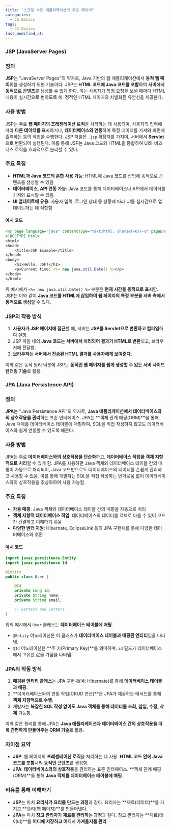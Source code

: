 ```yaml
---
title: "스프링 부트 애플리케이션의 주요 레이어"
categories:
  - CS Basics
tags:
  - CS Basics
last_modified_at: 
---
```


### JSP (JavaServer Pages)

### 정의
**JSP**는 "JavaServer Pages"의 약자로, Java 기반의 웹 애플리케이션에서 **동적 웹 페이지**를 생성하기 위한 기술이다. JSP는 **HTML 코드에 Java 코드를 포함**하여 **서버에서 동적으로 콘텐츠**를 생성할 수 있게 한다. 이는 사용자가 특정 요청을 보낼 때마다 HTML 내용이 실시간으로 변하도록 해, 정적인 HTML 페이지와 차별화된 유연성을 제공한다.

### 사용 방법
JSP는 주로 **웹 페이지의 프레젠테이션 로직**을 처리하는 데 사용되며, 사용자의 입력에 따라 **다른 데이터를 표시**하거나, **데이터베이스와 연동**하여 특정 데이터를 가져와 화면에 출력하는 등의 작업을 수행한다. JSP 파일은 `.jsp` 확장자를 가지며, 서버에서 **Servlet**으로 변환되어 실행된다. 이를 통해 JSP는 Java 코드와 HTML을 통합하여 UI와 비즈니스 로직을 효과적으로 분리할 수 있다.

### 주요 특징
- **HTML과 Java 코드의 혼합 사용 가능**: HTML에 Java 코드를 삽입해 동적으로 콘텐츠를 생성할 수 있음
- **데이터베이스, API 연동 가능**: Java 코드를 통해 데이터베이스나 API에서 데이터를 가져와 표시할 수 있음
- **UI 업데이트에 유용**: 사용자 입력, 로그인 상태 등 상황에 따라 UI를 실시간으로 업데이트하는 데 적합함

#### 예시 코드
```jsp
<%@ page language="java" contentType="text/html; charset=UTF-8" pageEncoding="UTF-8"%>
<!DOCTYPE html>
<html>
<head>
    <title>JSP Example</title>
</head>
<body>
    <h1>Hello, JSP!</h1>
    <p>Current time: <%= new java.util.Date() %></p>
</body>
</html>
```

위 예시에서 `<%= new java.util.Date() %>` 부분은 **현재 시간을 동적으로 표시**함. JSP는 이와 같이 **Java 코드를 HTML에 삽입하여 웹 페이지의 특정 부분을 서버 측에서 동적으로 생성**할 수 있다.

### JSP의 작동 방식
1. **사용자가 JSP 페이지에 접근**할 때, 서버는 **JSP를 Servlet으로 변환하고 컴파일**하여 실행.
2. JSP 파일 내의 **Java 코드는 서버에서 처리되어 결과가 HTML로 변환**되고, 브라우저에 전달함.
3. **브라우저는 서버에서 전송된 HTML 결과를 사용자에게 보여준다.**

이와 같은 동작 원리 덕분에 JSP는 **동적인 웹 페이지를 쉽게 생성할 수 있는 서버 사이드 렌더링 기술**로 활용.

### JPA (Java Persistence API)

### 정의
**JPA**는 "Java Persistence API"의 약자로, **Java 애플리케이션에서 데이터베이스와의 상호작용을 관리**하는 표준 인터페이스. JPA는 **객체 관계 매핑(ORM)**을 통해 Java 객체를 데이터베이스 테이블에 매핑하여, SQL을 직접 작성하지 않고도 데이터베이스와 쉽게 연동할 수 있도록 해준다.

### 사용 방법
JPA는 주로 **데이터베이스와의 상호작용을 단순화**하고, **데이터베이스 작업을 객체 지향적으로 처리**할 수 있게 함. JPA를 사용하면 Java 객체와 데이터베이스 테이블 간의 매핑이 자동으로 처리되어, Java 코드만으로도 데이터베이스의 데이터를 손쉽게 관리하고 사용할 수 있음. 이를 통해 개발자는 SQL을 직접 작성하는 번거로움 없이 데이터베이스와의 상호작용을 추상화하여 사용 가능함.

### 주요 특징
- **자동 매핑**: Java 객체와 데이터베이스 테이블 간의 매핑을 자동으로 처리
- **객체 지향적 데이터베이스 작업**: 데이터베이스의 데이터를 객체로 다룰 수 있어 코드가 간결하고 이해하기 쉬움
- **다양한 벤더 지원**: Hibernate, EclipseLink 등의 JPA 구현체를 통해 다양한 데이터베이스와 호환

#### 예시 코드
```java
import javax.persistence.Entity;
import javax.persistence.Id;

@Entity
public class User {

    @Id
    private Long id;
    private String name;
    private String email;

    // Getters and Setters
}
```
위의 예시에서 `User` 클래스는 **데이터베이스 테이블에 매핑**.

- `@Entity` 어노테이션은 이 클래스가 **데이터베이스 테이블과 매핑된 엔티티**임을 나타냄.
- `@Id` 어노테이션은 **주 키(Primary Key)**를 의미하며, `id` 필드가 데이터베이스에서 고유한 값을 가짐을 나타냄.

### JPA의 작동 방식
1. **매핑된 엔티티 클래스**는 JPA 구현체(예: Hibernate)를 통해 **데이터베이스 테이블과 매핑**.
2. **데이터베이스와의 연동 작업(CRUD 연산)**은 JPA가 제공하는 메서드를 통해 **객체 지향적으로 수행**.
3. 개발자는 **복잡한 SQL 작성 없이도 Java 객체를 통해 데이터를 조회, 삽입, 수정, 삭제** 가능함.

이와 같은 원리를 통해 JPA는 **Java 애플리케이션과 데이터베이스 간의 상호작용을 더욱 간편하게 만들어주는 ORM 기술**로 활용.

### 차이점 요약
- **JSP**: 웹 페이지의 **프레젠테이션 로직**을 처리하는 데 사용. **HTML 코드 안에 Java 코드를 포함**시켜 **동적인 콘텐츠**를 생성함.
- **JPA**: **데이터베이스와의 상호작용**을 관리하는 표준 인터페이스. **객체 관계 매핑(ORM)**을 통해 **Java 객체를 데이터베이스 테이블에 매핑**.

### 비유를 통해 이해하기
- **JSP**는 마치 **요리사가 요리를 만드는 과정**과 같다. 요리사는 **재료(데이터)**를 가지고 **요리(웹 페이지)**를 만들어낸다.
- **JPA**는 마치 **창고 관리자가 재료를 관리하는 과정**과 같다. 창고 관리자는 **재료(데이터)**를 **어디에 저장하고 어디서 가져올지를 관리**.


